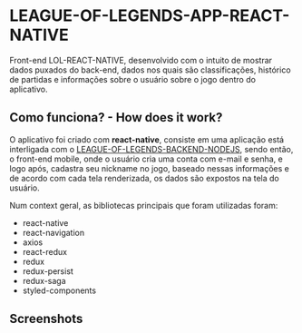 # LEAGUE-OF-LEGENDS-APP-REACT-NATIVE
Front-end LOL-REACT-NATIVE, desenvolvido com o intuito de mostrar dados puxados do back-end, dados nos quais são classificações, histórico de partidas e informações sobre o usuário sobre o jogo dentro do aplicativo.

## Como funciona? - How does it work?

O aplicativo foi criado com **react-native**, consiste em uma aplicação está interligada com  o [LEAGUE-OF-LEGENDS-BACKEND-NODEJS](https://github.com/lucascicco/LEAGUE-OF-LEGENDS-BACKEND-NODEJS), 
sendo então, o front-end mobile, onde o usuário cria uma conta com e-mail e senha, e logo após, cadastra seu nickname no jogo, baseado nessas informações e de acordo com cada tela  renderizada, os dados são
expostos na tela do usuário. 

Num context geral, as bibliotecas principais que foram utilizadas foram:
- react-native
- react-navigation
- axios
- react-redux
- redux
- redux-persist
- redux-saga
- styled-components

## Screenshots
